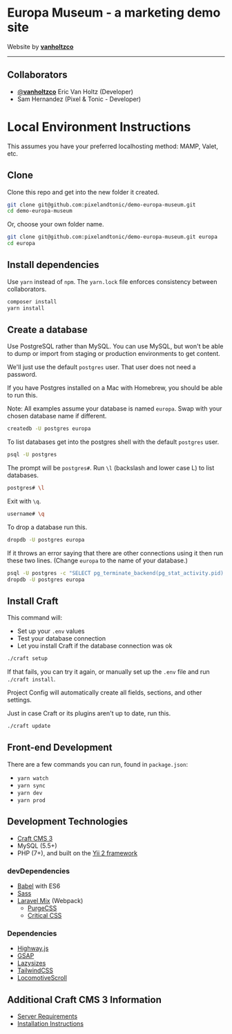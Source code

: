 # Europa Museum - a marketing demo site

Website by [**vanholtzco**](https://vanholtz.co)

---

## Collaborators
- [@**vanholtzco**](https://twitter.com/vanholtzco) Eric Van Holtz (Developer)
- Sam Hernandez (Pixel & Tonic - Developer)

# Local Environment Instructions

This assumes you have your preferred localhosting method: MAMP, Valet, etc.

## Clone

Clone this repo and get into the new folder it created.

```bash
git clone git@github.com:pixelandtonic/demo-europa-museum.git
cd demo-europa-museum
```

Or, choose your own folder name.

```bash
git clone git@github.com:pixelandtonic/demo-europa-museum.git europa
cd europa
```

## Install dependencies

Use `yarn` instead of `npm`. The `yarn.lock` file enforces consistency between collaborators.

```bash
composer install
yarn install
```

## Create a database

Use PostgreSQL rather than MySQL. You can use MySQL, but won't be able to dump or import from staging or production environments to get content.

We'll just use the default `postgres` user. That user does not need a password.

If you have Postgres installed on a Mac with Homebrew, you should be able to run this.

Note: All examples assume your database is named `europa`. Swap with your chosen database name if different.

```bash
createdb -U postgres europa
```

To list databases get into the postgres shell with the default `postgres` user.

```bash
psql -U postgres
```

The prompt will be `postgres#`. Run `\l` (backslash and lower case L)  to list databases.

```bash
postgres# \l
```

Exit with `\q`.

```bash
username# \q
```

To drop a database run this.

```bash
dropdb -U postgres europa
```

If it throws an error saying that there are other connections using it then run these two lines. (Change `europa` to the name of your database.)

```bash
psql -U postgres -c "SELECT pg_terminate_backend(pg_stat_activity.pid) FROM pg_stat_activity WHERE pg_stat_activity.datname = 'europa' AND pid <> pg_backend_pid();"
dropdb -U postgres europa
```

## Install Craft

This command will:

* Set up your `.env` values
* Test your database connection
* Let you install Craft if the database connection was ok

```bash
./craft setup
```

If that fails, you can try it again, or manually set up the `.env` file and run `./craft install`.

Project Config will automatically create all fields, sections, and other settings.

Just in case Craft or its plugins aren't up to date, run this.

```bash
./craft update
```

## Front-end Development

There are a few commands you can run, found in `package.json`:

* `yarn watch`
* `yarn sync`
* `yarn dev`
* `yarn prod`

## Development Technologies

- [Craft CMS 3](https://docs.craftcms.com/v3/)
- MySQL (5.5+)
- PHP (7+), and built on the [Yii 2 framework](https://www.yiiframework.com/)

### devDependencies
- [Babel](https://babeljs.io/) with ES6
- [Sass](https://sass-lang.com/)
- [Laravel Mix](https://github.com/JeffreyWay/laravel-mix#readme) (Webpack)
  - [PurgeCSS](https://github.com/spatie/laravel-mix-purgecss#readme)
  - [Critical CSS](https://github.com/riasvdv/laravel-mix-critical#readme)

### Dependencies
- [Highway.js](https://highway.js.org/)
- [GSAP](https://greensock.com/gsap)
- [Lazysizes](https://github.com/aFarkas/lazysizes#readme)
- [TailwindCSS](https://tailwindcss.com/docs/)
- [LocomotiveScroll](https://github.com/locomotivemtl/locomotive-scroll)

## Additional Craft CMS 3 Information

- [Server Requirements](https://docs.craftcms.com/v3/requirements.html)
- [Installation Instructions](https://docs.craftcms.com/v3/installation.html)
